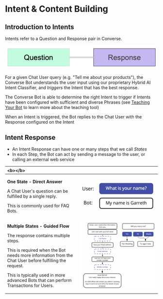 # Intent & Content Building

## Introduction to Intents

Intents refer to a Question and Response pair in Converse.

![](../../.gitbook/assets/24.png)

For a given Chat User query \(e.g. "Tell me about your products"\), the Converse Bot understands the user input using our proprietary Hybrid AI Intent Classifier, and _triggers_ the Intent that has the best response.

The Converse Bot is able to determine the right Intent to trigger if Intents have been configured with sufficient and diverse Phrases \(see [Teaching Your Bot](../teaching-your-bot.md) to learn more about the teaching tool\)

When an Intent is triggered, the Bot replies to the Chat User with the Response configured on the Intent

## Intent Response

* An Intent Response can have one or many steps that we call _States_
* In each Step, the Bot can act by sending a message to the user, or calling an external web service

<table>
  <thead>
    <tr>
      <th style="text-align:left">&lt;b&gt;&lt;/b&gt;</th>
      <th style="text-align:left"></th>
    </tr>
  </thead>
  <tbody>
    <tr>
      <td style="text-align:left">
        <p><b>One State - Direct Answer</b>
        </p>
        <p>A Chat User&apos;s question can be fulfilled by a single reply.</p>
        <p>This is commonly used for FAQ Bots.</p>
      </td>
      <td style="text-align:left">
        <img src="../../.gitbook/assets/25.png" alt/>
      </td>
    </tr>
    <tr>
      <td style="text-align:left">
        <p><b>Multiple States - Guided Flow</b>
        </p>
        <p>The response contains multiple steps.</p>
        <p>This is required when the Bot needs more information from the Chat User
          before fulfilling the request.</p>
        <p>This is typically used in more advanced Bots that can perform Transactions
          for Users.</p>
      </td>
      <td style="text-align:left">
        <img src="../../.gitbook/assets/26.png" alt/>
      </td>
    </tr>
  </tbody>
</table>

### 

